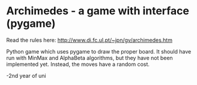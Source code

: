 # Archimedes - a game with interface (pygame)

Read the rules here: http://www.di.fc.ul.pt/~jpn/gv/archimedes.htm

Python game which uses pygame to draw the proper board.
It should have run with MinMax and AlphaBeta algorithms, but they have not been implemented yet.
Instead, the moves have a random cost.

-2nd year of uni
